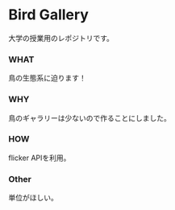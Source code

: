 # Bird Gallery
大学の授業用のレポジトリです。

### WHAT
鳥の生態系に迫ります！

### WHY
鳥のギャラリーは少ないので作ることにしました。

### HOW
flicker APIを利用。


### Other
単位がほしい。


